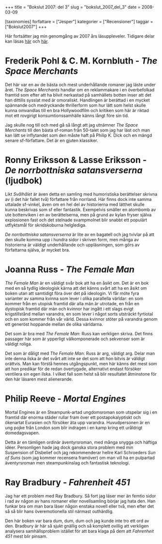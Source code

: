 +++
title = "Bokslut 2007: del 3"
slug = "bokslut_2007_del_3"
date = 2008-03-09

[taxonomies]
forfattare = ["Jesper"]
kategorier = ["Recensioner"]
taggar = ["Bokslut2007"]
+++

Här fortsätter jag min genomgång av 2007 års läsuppleveler. Tidigare delar kan läsas [här](bokslut_2007_del_1) och [här](bokslut_2007_del_2).

# Frederik Pohl & C. M. Kornbluth - _The Space Merchants_

Det här var en av de bästa och mest underhållande romaner jag läste under
året. _The Space Merchants_ handlar om en reklammakare i en överbefolkad
framtid som efter att ha blivit nerkastad på samhällets botten inser att det
han dittills sysslat med är omoraliskt. Handlingen är berättad i en mycket
spännande och medryckande thrillerform som hur lätt som helst skulle kunna
omvandlas till en bra Hollywoodfilm och kritiken som här är riktad mot ett
rovgirigt konsumtionssamhälle känns långt före sin tid.

Jag skulle nog till och med gå så långt att jag utnämner _The Space
Merchants_ till den bästa sf-roman från 50-talet som jag har läst och man kan
lätt se inflytandet som den måste haft på Philip K. Dick och en mängd senare
sf-författare. Det är en gjuten klassiker.

# Ronny Eriksson & Lasse Eriksson - _De norrbottniska satansverserna_ (ljudbok)

Likt _Svålhålet_ är även detta en samling med humoristiska berättelser
skrivna av (i det här fallet två) författare från norrland. Här finns dock
inte samma uttalade sf-vinkel, även om en hel del av historierna med lätthet
skulle kunna beskrivas som sf eller fantastik. Exempelvis smäller en atombomb
av ute bottenviken i en av berättelserna, men på grund av kylan fryser själva
explosionen fast och det stelnade svampmolnet blir snabbt ett populärt
utflyktsmål för skridskoburna helglediga.

_De norrbottniska satansverserna_ är lite av en bagatell och jag tvivlar på
att den skulle komma upp i hundra sidor i skriven form, men många av
historierna är väldigt underhållande och uppläsningen, som görs av
författarna själva, är mycket bra.

# Joanna Russ - _The Female Man_

_The Female Man_ är en väldigt svår bok att ha en åsikt om. Det är en bok med
en så tydlig ideologisk kärna att det känns svårt att ha en åsikt om boken
utan att samtidigt föra över det på ideologin. Vi får möte fyra varianter av
samma kvinna som lever i olika parallella världar: en som kommer från en
utopisk framtid där alla män är utrotade, en från en dystopisk framtid där
män och kvinnor har ingått i ett slags evigt krigstillstånd mellan varandra,
en som lever i något sorts utsträckt fyrtiotal och en som kommer från vår
värld. Dessa kvinnor stöter på varandra genom ett generöst hoppande mellan de
olika världarna.

Det som är bra med _The Female Man_: Russ kan verkligen skriva. Det finns
passager här som är ypperligt välkomponerade och sekvenser som är väldigt
roliga.

Det som är dåligt med _The Female Man_: Russ är arg, väldigt arg. Delar man
inte denna ilska är det svårt att inte se det som att hon bitvis är väldigt
orättvis. Man kan förstå hennes utgångspunkt, men här känns det mest som att
hon predikar för de redan övertygade, alternativt endast försöker ventilera
sin egen ilska. I vilket fall som helst så blir resultatet åtminstone för den
här läsaren mest alienerande.

# Philip Reeve - _Mortal Engines_

Mortal Engines är en Steampunk-artad ungdomsroman som utspelar sig i en
framtid där enorma städer rullar fram över ett postapokalyptiskt och
ökenartat Eurasien och försöker äta upp varandra. Huvudpersonen är en ung
pojke från London som blir indragen i en kamp kring ett uråldrigt
domedagsvapen.

Detta är en tämligen ordinär äventyrsroman, med många snygga och häftiga
idéer. Personligen hade jag dock ganska stora problem med min Suspension of
Disbelief och jag rekommenderar hellre Karl Schroeders _Sun of Suns_ (som jag
kommer recensera framöver) om man vill ha en pulpartad äventyrsroman men
steampunkinslag och fantastisk teknologi.

# Ray Bradbury - _Fahrenheit 451_

Jag har ett problem med Ray Bradbury. Så fort jag läser mer än femtio sidor i
rad av någon av hans romaner eller novellsamling börjar jag hata den. Han
funkar bra om man bara läser någon enstaka novell eller två, men efter det så
så blir hans överemotionella stil närmast outhärdlig.

Den här boken var bara dum, dum, dum och jag kunde inte tro ett ord av den.
Bradbury är här så sjukt gnällig och så komplett ovillig att verkligen
analysera samhällsproblem istället för att bara klaga på dem att _Fahrenheit
451_ mest blir pinsam.
